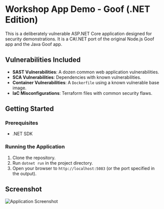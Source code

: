 # Workshop App Demo - Goof (.NET Edition)

This is a deliberately vulnerable ASP.NET Core application designed for security demonstrations. It is a C#/.NET port of the original Node.js Goof app and the Java Goof app.

## Vulnerabilities Included

- **SAST Vulnerabilities**: A dozen common web application vulnerabilities.
- **SCA Vulnerabilities**: Dependencies with known vulnerabilities.
- **Container Vulnerabilities**: A `Dockerfile` using a known vulnerable base image.
- **IaC Misconfigurations**: Terraform files with common security flaws.

## Getting Started

### Prerequisites

- .NET SDK

### Running the Application

1. Clone the repository.
2. Run `dotnet run` in the project directory.
3. Open your browser to `http://localhost:5083` (or the port specified in the output).

## Screenshot

![Application Screenshot](screenshot.png)
